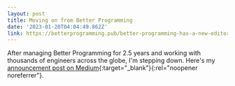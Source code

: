 ```yaml
---
layout: post
title: Moving on from Better Programming
date: '2023-01-20T04:04:49.862Z'
link: https://betterprogramming.pub/better-programming-has-a-new-editor-4f4ee04fa899
---
```


After managing Better Programming for 2.5 years and working with thousands of engineers across the globe, I'm stepping down. Here's my [announcement post on Medium](https://betterprogramming.pub/better-programming-has-a-new-editor-4f4ee04fa899){:target="_blank"}{:rel="noopener noreferrer"}.